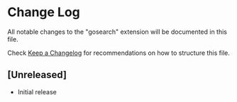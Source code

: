 # Change Log

All notable changes to the "gosearch" extension will be documented in this file.

Check [Keep a Changelog](http://keepachangelog.com/) for recommendations on how to structure this file.

## [Unreleased]

- Initial release